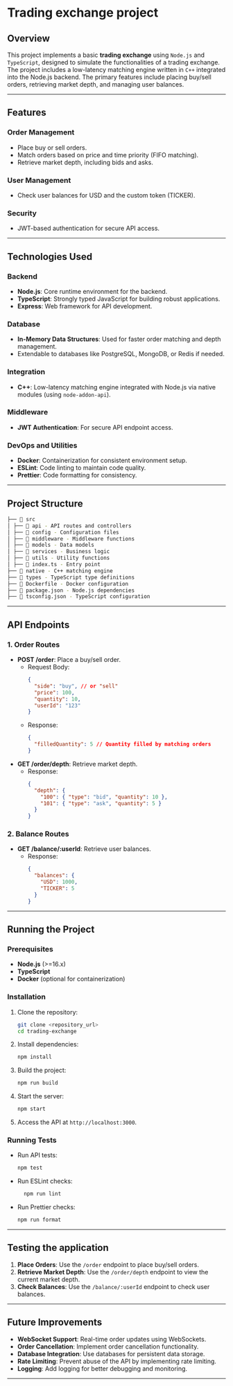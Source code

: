 # Trading exchange project

## Overview

This project implements a basic **trading exchange** using `Node.js` and `TypeScript`, designed to simulate the functionalities of a trading exchange. The project includes a low-latency matching engine written in `C++` integrated into the Node.js backend. The primary features include placing buy/sell orders, retrieving market depth, and managing user balances.

---

## Features

### Order Management

- Place buy or sell orders.
- Match orders based on price and time priority (FIFO matching).
- Retrieve market depth, including bids and asks.

### User Management

- Check user balances for USD and the custom token (TICKER).

### Security

- JWT-based authentication for secure API access.

---

## Technologies Used

### Backend

- **Node.js**: Core runtime environment for the backend.
- **TypeScript**: Strongly typed JavaScript for building robust applications.
- **Express**: Web framework for API development.

### Database

- **In-Memory Data Structures**: Used for faster order matching and depth management.
- Extendable to databases like PostgreSQL, MongoDB, or Redis if needed.

### Integration

- **C++**: Low-latency matching engine integrated with Node.js via native modules (using `node-addon-api`).

### Middleware

- **JWT Authentication**: For secure API endpoint access.

### DevOps and Utilities

- **Docker**: Containerization for consistent environment setup.
- **ESLint**: Code linting to maintain code quality.
- **Prettier**: Code formatting for consistency.

---

## Project Structure
```bash
├── 📂 src
│ ├── 📂 api - API routes and controllers
│ ├── 📂 config - Configuration files
│ ├── 📂 middleware - Middleware functions
│ ├── 📂 models - Data models
│ ├── 📂 services - Business logic
│ ├── 📂 utils - Utility functions
│ ├── 📄 index.ts - Entry point
├── 📂 native - C++ matching engine
├── 📂 types - TypeScript type definitions
├── 📄 Dockerfile - Docker configuration
├── 📄 package.json - Node.js dependencies
├── 📄 tsconfig.json - TypeScript configuration
```
---

## API Endpoints

### 1. **Order Routes**

- **POST /order**: Place a buy/sell order.
  - Request Body:
    ```json
    {
      "side": "buy", // or "sell"
      "price": 100,
      "quantity": 10,
      "userId": "123"
    }
    ```
  - Response:
    ```json
    {
      "filledQuantity": 5 // Quantity filled by matching orders
    }
    ```
- **GET /order/depth**: Retrieve market depth.
  - Response:
    ```json
    {
      "depth": {
        "100": { "type": "bid", "quantity": 10 },
        "101": { "type": "ask", "quantity": 5 }
      }
    }
    ```

### 2. **Balance Routes**

- **GET /balance/:userId**: Retrieve user balances.
  - Response:
    ```json
    {
      "balances": {
        "USD": 1000,
        "TICKER": 5
      }
    }
    ```

---

## Running the Project

### Prerequisites

- **Node.js** (>=16.x)
- **TypeScript**
- **Docker** (optional for containerization)

### Installation

1. Clone the repository:
   ```bash
   git clone <repository_url>
   cd trading-exchange
   ```
2. Install dependencies:
   ```bash
   npm install
   ```
3. Build the project:
   ```bash
   npm run build
   ```
4. Start the server:
   ```bash
   npm start
   ```
5. Access the API at `http://localhost:3000`.

### Running Tests

- Run API tests:
  ```bash
  npm test
  ```
- Run ESLint checks:
  ```bash
    npm run lint
  ```
- Run Prettier checks:
  ```bash
  npm run format
  ```

---

## Testing the application

1. **Place Orders**: Use the `/order` endpoint to place buy/sell orders.
2. **Retrieve Market Depth**: Use the `/order/depth` endpoint to view the current market depth.
3. **Check Balances**: Use the `/balance/:userId` endpoint to check user balances.

---

## Future Improvements

- **WebSocket Support**: Real-time order updates using WebSockets.
- **Order Cancellation**: Implement order cancellation functionality.
- **Database Integration**: Use databases for persistent data storage.
- **Rate Limiting**: Prevent abuse of the API by implementing rate limiting.
- **Logging**: Add logging for better debugging and monitoring.

---
